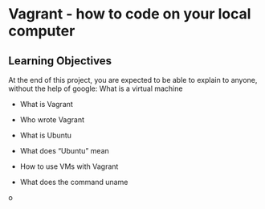 # Vagrant - how to code on your local computer
## Learning Objectives
At the end of this project, you are expected to be able to explain to anyone, without the help of google:
<S-Insert>What is a virtual machine
* What is Vagrant 

* Who wrote Vagrant  

* What is Ubuntu 

* What does “Ubuntu” mean

* How to use VMs with Vagrant

* What does the command uname

o
